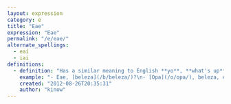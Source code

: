 ```yaml
---
layout: expression
category: e
title: "Eae"
expression: "Eae"
permalink: "/e/eae/"
alternate_spellings:
  - eaí
  - iai
definitions:
  - definition: "Has a similar meaning to English **yo**, **what's up**. In an informal conversation, it is easier to hear a Brazilian saying **Eae** rather than **Oi** or **Ol\u00e1**."
    example: "- Eae, [beleza](/b/beleza/)?\n- [Opa](/o/opa/), beleza, e voc\u00ea?"
    created: "2012-08-26T20:35:31"
    author: "kinow"
---
```

